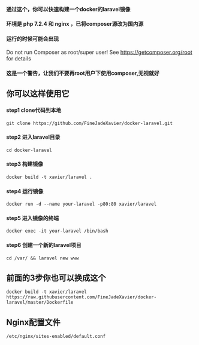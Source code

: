 #### 通过这个，你可以快速构建一个docker的laravel镜像
#### 环境是 php 7.2.4 和 nginx ，已将composer源改为国内源

#### 运行的时候可能会出现
<font color="249, 242, 244"> Do not run Composer as root/super user! See https://getcomposer.org/root for details </font>
#### 这是一个警告，让我们不要再root用户下使用composer,无视就好

## 你可以这样使用它

#### step1 clone代码到本地
    git clone https://github.com/FineJadeXavier/docker-laravel.git

#### step2 进入laravel目录
    cd docker-laravel

#### step3 构建镜像
    docker build -t xavier/laravel .

#### step4 运行镜像
    docker run -d --name your-laravel -p80:80 xavier/laravel

#### step5 进入镜像的终端
    docker exec -it your-laravel /bin/bash

#### step6 创建一个新的laravel项目
    cd /var/ && laravel new www

## 前面的3步你也可以换成这个
    docker build -t xavier/laravel https://raw.githubusercontent.com/FineJadeXavier/docker-laravel/master/Dockerfile

## Nginx配置文件
    /etc/nginx/sites-enabled/default.conf
